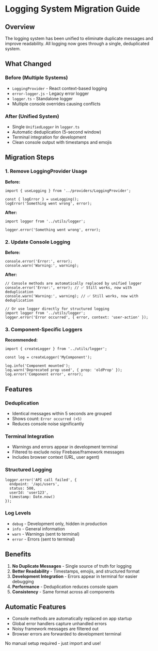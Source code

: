 # Logging System Migration Guide

## Overview

The logging system has been unified to eliminate duplicate messages and improve readability. All logging now goes through a single, deduplicated system.

## What Changed

### Before (Multiple Systems)
- `LoggingProvider` - React context-based logging
- `error-logger.js` - Legacy error logger  
- `logger.ts` - Standalone logger
- Multiple console overrides causing conflicts

### After (Unified System)
- Single `UnifiedLogger` in `logger.ts`
- Automatic deduplication (5-second window)
- Terminal integration for development
- Clean console output with timestamps and emojis

## Migration Steps

### 1. Remove LoggingProvider Usage

**Before:**
```tsx
import { useLogging } from '../providers/LoggingProvider';

const { logError } = useLogging();
logError('Something went wrong', error);
```

**After:**
```tsx
import logger from '../utils/logger';

logger.error('Something went wrong', error);
```

### 2. Update Console Logging

**Before:**
```tsx
console.error('Error:', error);
console.warn('Warning:', warning);
```

**After:**
```tsx
// Console methods are automatically replaced by unified logger
console.error('Error:', error); // ✅ Still works, now with deduplication
console.warn('Warning:', warning); // ✅ Still works, now with deduplication

// Or use logger directly for structured logging
import logger from '../utils/logger';
logger.error('Error occurred', { error, context: 'user-action' });
```

### 3. Component-Specific Loggers

**Recommended:**
```tsx
import { createLogger } from '../utils/logger';

const log = createLogger('MyComponent');

log.info('Component mounted');
log.warn('Deprecated prop used', { prop: 'oldProp' });
log.error('Component error', error);
```

## Features

### Deduplication
- Identical messages within 5 seconds are grouped
- Shows count: `Error occurred (×5)`
- Reduces console noise significantly

### Terminal Integration
- Warnings and errors appear in development terminal
- Filtered to exclude noisy Firebase/framework messages
- Includes browser context (URL, user agent)

### Structured Logging
```tsx
logger.error('API call failed', {
  endpoint: '/api/users',
  status: 500,
  userId: 'user123',
  timestamp: Date.now()
});
```

### Log Levels
- `debug` - Development only, hidden in production
- `info` - General information
- `warn` - Warnings (sent to terminal)
- `error` - Errors (sent to terminal)

## Benefits

1. **No Duplicate Messages** - Single source of truth for logging
2. **Better Readability** - Timestamps, emojis, and structured format
3. **Development Integration** - Errors appear in terminal for easier debugging
4. **Performance** - Deduplication reduces console spam
5. **Consistency** - Same format across all components

## Automatic Features

- Console methods are automatically replaced on app startup
- Global error handlers capture unhandled errors
- Noisy framework messages are filtered out
- Browser errors are forwarded to development terminal

No manual setup required - just import and use!
